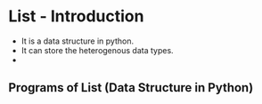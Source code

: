 # List - Introduction
- It is a data structure in python.
- It can store the heterogenous data types.
- 

## Programs of List (Data Structure in Python)
